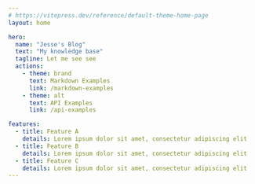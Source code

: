 ```yaml
---
# https://vitepress.dev/reference/default-theme-home-page
layout: home

hero:
  name: "Jesse's Blog"
  text: "My knowledge base"
  tagline: Let me see see
  actions:
    - theme: brand
      text: Markdown Examples
      link: /markdown-examples
    - theme: alt
      text: API Examples
      link: /api-examples

features:
  - title: Feature A
    details: Lorem ipsum dolor sit amet, consectetur adipiscing elit
  - title: Feature B
    details: Lorem ipsum dolor sit amet, consectetur adipiscing elit
  - title: Feature C
    details: Lorem ipsum dolor sit amet, consectetur adipiscing elit
---
```

